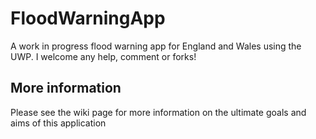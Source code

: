 # FloodWarningApp
A work in progress flood warning app for England and Wales using the UWP.
I welcome any help, comment or forks!

## More information
Please see the wiki page for more information on the ultimate goals and aims of this application
